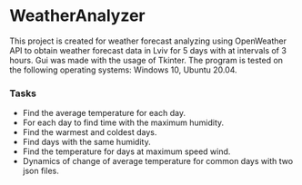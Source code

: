 # WeatherAnalyzer
This project is created for weather forecast analyzing using OpenWeather API to obtain weather forecast data in Lviv for 5 days with at intervals of 3 hours. Gui was made with the usage of Tkinter. The program is tested on the following operating systems: Windows 10, Ubuntu 20.04.

### Tasks
* Find the average temperature for each day.
* For each day to find time with the maximum humidity.
* Find the warmest and coldest days.
* Find days with the same humidity.
* Find the temperature for days at maximum speed wind.
* Dynamics of change of average temperature for common days with two json files. 
